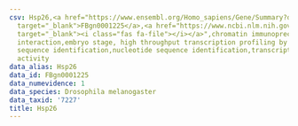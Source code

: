 ```yaml
---
csv: Hsp26,<a href="https://www.ensembl.org/Homo_sapiens/Gene/Summary?db=core;g=FBgn0001225"
  target="_blank">FBgn0001225</a>,<a href="https://www.ncbi.nlm.nih.gov/pubmed/15998452"
  target="_blank"><i class="fas fa-file"></i></a>",chromatin immunoprecipitation assay,direct
  interaction,embryo stage, high throughput transcription profiling by microarray,nucleotide
  sequence identification,nucleotide sequence identification,transcriptional regulation,up-regulates
  activity
data_alias: Hsp26
data_id: FBgn0001225
data_numevidence: 1
data_species: Drosophila melanogaster
data_taxid: '7227'
title: Hsp26
---
```

